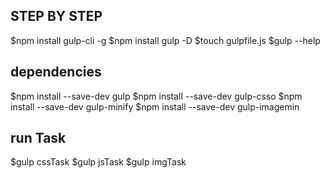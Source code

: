 ## STEP BY STEP

$npm install gulp-cli -g
$npm install gulp -D
$touch gulpfile.js
$gulp --help



## dependencies
$npm install --save-dev gulp
$npm install --save-dev gulp-csso
$npm install --save-dev gulp-minify
$npm install --save-dev gulp-imagemin
 


## run Task
$gulp cssTask
$gulp jsTask
$gulp imgTask
